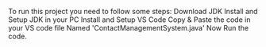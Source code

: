 To run this project you need to follow some steps:
  Download JDK
  Install and Setup JDK in your PC
  Install and Setup VS Code
  Copy & Paste the code in your VS code file Named 'ContactManagementSystem.java'
  Now Run the code.
